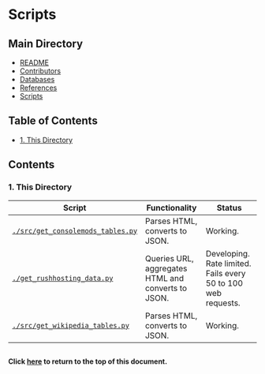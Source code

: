 # Scripts

## Main Directory

- [README](../README.md)
- [Contributors](../CONTRIBUTORS.md)
- [Databases](../databases/README.md)
- [References](../REFERENCES.md)
- [Scripts](./README.md)

## Table of Contents

- [1. This Directory](#1-this-directory)

## Contents

### 1. This Directory

| Script                                                                         | Functionality                                      | Status                                                        |
| ------------------------------------------------------------------------------ | -------------------------------------------------- | ------------------------------------------------------------- |
| [`./src/get_consolemods_tables.py`](./src/get_consolemods_tables.py)           | Parses HTML, converts to JSON.                     | Working.                                                      |
| [`./get_rushhosting_data.py`](./get-xbox-360-games_archive.rushhosting.net.py) | Queries URL, aggregates HTML and converts to JSON. | Developing. Rate limited. Fails every 50 to 100 web requests. |
| [`./src/get_wikipedia_tables.py`](./src/get_wikipedia_tables.py)               | Parses HTML, converts to JSON.                     | Working.                                                      |

##
#### Click [here](#scripts) to return to the top of this document.